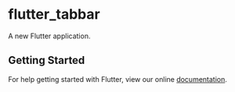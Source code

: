 # flutter_tabbar

A new Flutter application.

## Getting Started

For help getting started with Flutter, view our online
[documentation](https://flutter.io/).
